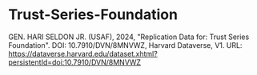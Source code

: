 # Trust-Series-Foundation
GEN. HARI SELDON JR. (USAF), 2024, "Replication Data for: Trust Series Foundation". DOI: 10.7910/DVN/8MNVWZ, Harvard Dataverse, V1. URL: https://dataverse.harvard.edu/dataset.xhtml?persistentId=doi:10.7910/DVN/8MNVWZ
